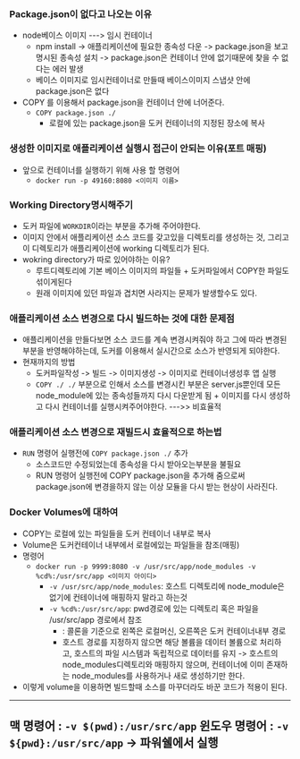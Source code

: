### Package.json이 없다고 나오는 이유
* node베이스 이미지 ---> 임시 컨테이너
  * npm install -> 애플리케이션에 필요한 종속성 다운 -> package.json을 보고 명시된 종속성 설치 -> package.json은 컨테이너 안에 없기때문에 찾을 수 없다는 에러 발생
  * 베이스 이미지로 임시컨테이너로 만들때 베이스이미지 스냅샷 안에 package.json은 없다
* COPY 를 이용해서 package.json을 컨테이너 안에 너어준다.
  * `COPY package.json ./`
    * 로컬에 있는 package.json을 도커 컨테이너의 지정된 장소에 복사
### 생성한 이미지로 애플리케이션 실행시 접근이 안되는 이유(포트 매핑)
* 앞으로 컨테이너를 실행하기 위해 사용 할 명령어
  * `docker run -p 49160:8080 <이미지 이름>` 
### Working Directory명시해주기
* 도커 파일에 `WORKDIR`이라는 부분을 추가해 주어야한다.
* 이미지 안에서 애플리케이션 소스 코드를 갖고있을 디렉토리를 생성하는 것, 그리고 이 디렉토리가 애플리케이션에 working 디렉토리가 된다.
* wokring directory가 따로 있어야하는 이유?
  * 루트디렉토리에 기본 베이스 이미지의 파일들 +  도커파일에서 COPY한 파일도 섞이게된다
  * 원래 이미지에 있던 파일과 겹치면 사라지는 문제가 발생할수도 있다.
### 애플리케이션 소스 변경으로 다시 빌드하는 것에 대한 문제점
* 애플리케이션을 만들다보면 소스 코드를 계속 변경시켜줘야 하고 그에 따라 변경된 부분을 반영해야하는데, 도커를 이용해서 실시간으로 소스가 반영되게 되야한다.
* 현재까지의 방법
  * 도커파일작성 -> 빌드 -> 이미지생성 -> 이미지로 컨테이너생성후 앱 실행
  * `COPY ./ ./` 부분으로 인해서 소스를 변경시킨 부분은 server.js뿐인데 모든 node_module에 있는 종속성들까지 다시 다운받게 됨 + 이미지를 다시 생성하고 다시 컨테이너를 실행시켜주어야한다. --->>  비효율적
### 애플리케이션 소스 변경으로 재빌드시 효율적으로 하는법
* `RUN` 명령어 실행전에 `COPY package.json ./` 추가
  * 소스코드만 수정되었는데 종속성을 다시 받아오는부분을 불필요
  * RUN 명령어 실행전에 COPY package.json을 추가해 줌으로써 package.json에 변경을하지 않는 이상 모듈을 다시 받는 현상이 사라진다.


### Docker Volumes에 대하여
* COPY는 로컬에 있는 파일들을 도커 컨테이너 내부로 복사
* Volume은 도커컨테이너 내부에서 로컬에있는 파일들을 참조(매핑)
* 명령어
  * `docker run -p 9999:8080 -v /usr/src/app/node_modules -v %cd%:/usr/src/app <이미지 아이디>`
    *  `-v /usr/src/app/node_modules`: 호스트 디렉토리에 node_module은 없기에 컨테이너에 매핑하지 말라고 하는것
    *  `-v %cd%:/usr/src/app`: pwd경로에 있는 디렉토리 혹은 파일을 /usr/src/app 경로에서 참조
       *  : 콜론을 기준으로 왼쪽은 로컬머신, 오른쪽은 도커 컨테이너내부 경로
       *  호스트 경로를 지정하지 않으면 해당 볼륨을 데이터 볼륨으로 처리하고, 호스트의 파일 시스템과 독립적으로 데이터를 유지 -> 호스트의 node_modules디렉토리와 매핑하지 않으며, 컨테이너에 이미 존재하는 node_modules를 사용하거나 새로 생성하기만 한다.
*  이렇게 volume을 이용하면 빌드할때 소스를 마꾸더라도 바꾼 코드가 적용이 된다.
---
맥 명령어 : `-v $(pwd):/usr/src/app`
윈도우 명령어 : `-v ${pwd}:/usr/src/app` -> 파워쉘에서 실행
---